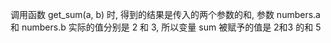 调用函数 get_sum(a, b) 时, 得到的结果是传入的两个参数的和, 参数 numbers.a 和 numbers.b 实际的值分别是 2 和 3, 所以变量 sum 被赋予的值是 2和3 的和 5